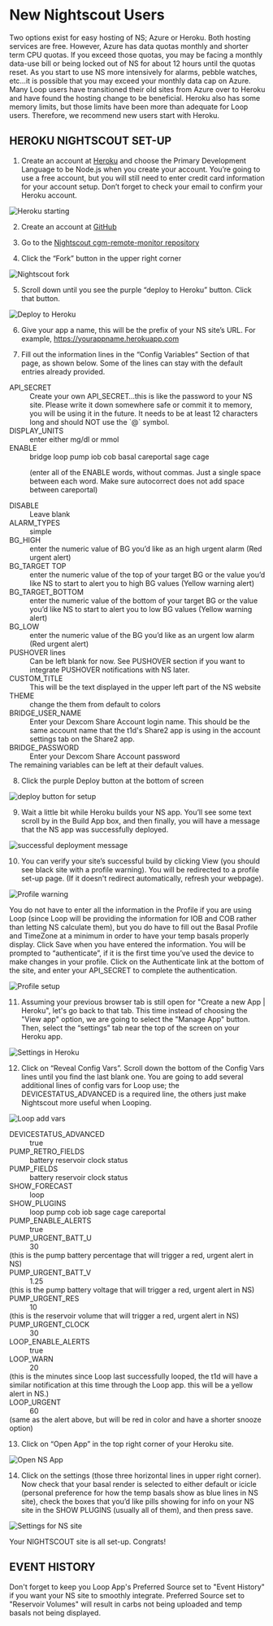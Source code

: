 # New Nightscout Users

Two options exist for easy hosting of NS; Azure or Heroku. Both hosting services are free.  However,  Azure has data quotas monthly and shorter term CPU quotas.  If you exceed those quotas, you may be facing a monthly data-use bill or being locked out of NS for about 12 hours until the quotas reset.  As you start to use NS more intensively for alarms, pebble watches, etc…it is possible that you may exceed your monthly data cap on Azure.  Many Loop users have transitioned their old sites from Azure over to Heroku and have found the hosting change to be beneficial.  Heroku also has some memory limits, but those limits have been more than adequate for Loop users.  Therefore, we recommend new users start with Heroku.

## HEROKU NIGHTSCOUT SET-UP

1.  Create an account at [Heroku](https://www.heroku.com) and choose the Primary Development Language to be Node.js when you create your account.  You’re going to use a free account, but you will still need to enter credit card information for your account setup.  Don’t forget to check your email to confirm your Heroku account.

![Heroku starting](img/heroku_signup.jpg)

2.  Create an account at [GitHub](https://github.com)

3.  Go to the [Nightscout cgm-remote-monitor repository](https://github.com/nightscout/cgm-remote-monitor)

4.   Click the “Fork” button in the upper right corner

![Nightscout fork](img/ns_fork.jpg)

5. Scroll down until you see the purple “deploy to Heroku” button.  Click that button.

![Deploy to Heroku](img/deploy_heroku.jpg)

6. Give your app a name, this will be the prefix of your NS site’s URL. For example, https://yourappname.herokuapp.com

7.  Fill out the information lines in the “Config Variables” Section of that page, as shown below.  Some of the lines can stay with the default entries already provided.

<dl>
<dt>API_SECRET</dt>
<dd>Create your own API_SECRET…this is like the password to your NS site.  Please write it down somewhere safe or commit it to memory, you will be using it in the future.  It needs to be at least 12 characters long and should NOT use the `@` symbol.</dd>  

<dt>DISPLAY_UNITS</dt>
<dd>enter either mg/dl or mmol</dd>

<dt>ENABLE</dt>
<dd>bridge loop pump iob cob basal careportal sage cage

(enter all of the ENABLE words, without commas.  Just a single space between each word. Make sure autocorrect does not add space between careportal)</dd>

<dt>DISABLE</dt>
<dd>Leave blank</dd>

<dt>ALARM_TYPES</dt>
<dd>simple</dd>

<dt>BG_HIGH</dt>
<dd>enter the numeric value of BG you’d like as an high urgent alarm (Red urgent alert)</dd>

<dt>BG_TARGET TOP</dt>
<dd>enter the numeric value of the top of your target BG or the value you’d like NS to start to alert you to high BG values (Yellow warning alert)</dd>

<dt>BG_TARGET_BOTTOM</dt>
<dd>enter the numeric value of the bottom of your target BG or the value you’d like NS to start to alert you to low BG values (Yellow warning alert)</dd>

<dt>BG_LOW</dt>
<dd>enter the numeric value of the BG you’d like as an urgent low alarm (Red urgent alert)</dd>

<dt>PUSHOVER lines</dt>
<dd>Can be left blank for now.   See PUSHOVER section if you want to integrate PUSHOVER notifications with NS later.</dd>

<dt>CUSTOM_TITLE</dt>
<dd>This will be the text displayed in the upper left part of the NS website</dd>

<dt>THEME</dt>
<dd>change the them from default to colors</dd>

<dt>BRIDGE_USER_NAME</dt>
<dd>Enter your Dexcom Share Account login name.  This should be the same account name that the t1d's Share2 app is using in the account settings tab on the Share2 app.</dd>

<dt>BRIDGE_PASSWORD</dt>
<dd>Enter your Dexcom Share Account password</dd>

<dt>The remaining variables can be left at their default values.<dt>
</dl>

8.   Click the purple Deploy button at the bottom of screen

![deploy button for setup](img/deploy_button.jpg)

9.  Wait a little bit while Heroku builds your NS app.  You’ll see some text scroll by in the Build App box, and then finally, you will have a message that the NS app was successfully deployed.

![successful deployment message](img/deploy_success.jpg)

10.  You can verify your site’s successful build by clicking View (you should see black site with a profile warning).  You will be redirected to a profile set-up page.  (If it doesn't redirect automatically, refresh your webpage).  

![Profile warning](img/no_profile.jpg)

You do not have to enter all the information in the Profile if you are using Loop (since Loop will be providing the information for IOB and COB rather than letting NS calculate them), but you do have to fill out the Basal Profile and TimeZone at a minimum in order to have your temp basals properly display.  Click Save when you have entered the information.  You will be prompted to “authenticate”, if it is the first time you’ve used the device to make changes in your profile.  Click on the Authenticate link at the bottom of the site, and enter your API_SECRET to complete the authentication.

![Profile setup](img/profile.jpg)

11.  Assuming your previous browser tab is still open for "Create a new App | Heroku", let's go back to that tab.  This time instead of choosing the "View app" option, we are going to select the "Manage App" button. Then, select the “settings” tab near the top of the screen on your Heroku app.

![Settings in Heroku](img/settings_heroku.jpg)

12.  Click on “Reveal Config  Vars”.  Scroll down the bottom of the Config Vars lines until you find the last blank one.  You are going to add several additional lines of config vars for Loop use; the DEVICESTATUS_ADVANCED is a required line, the others just make Nightscout more useful when Looping.

![Loop add vars](img/add_vars.jpg)

<dl>
<dt>DEVICESTATUS_ADVANCED</dt>
<dd>true</dd>

<dt>PUMP_RETRO_FIELDS</dt>
<dd>battery reservoir clock status</dd>

<dt>PUMP_FIELDS</dt>
<dd>battery reservoir clock status</dd>

<dt>SHOW_FORECAST</dt>
<dd>loop</dd>

<dt>SHOW_PLUGINS</dt>
<dd>loop pump cob iob sage cage careportal</dd>

<dt>PUMP_ENABLE_ALERTS</dt>
<dd>true</dd>

<dt>PUMP_URGENT_BATT_U</dt>
<dd>30</dd>
(this is the pump battery percentage that will trigger a red, urgent alert in NS)

<dt>PUMP_URGENT_BATT_V</dt>
<dd>1.25</dd>
(this is the pump battery voltage that will trigger a red, urgent alert in NS)

<dt>PUMP_URGENT_RES</dt>
<dd>10</dd>
(this is the reservoir volume that will trigger a red, urgent alert in NS)

<dt>PUMP_URGENT_CLOCK</dt>
<dd>30

<dt>LOOP_ENABLE_ALERTS</dt>
<dd>true</dd>

<dt>LOOP_WARN</dt>
<dd>20</dd>
(this is the minutes since Loop last successfully looped, the t1d will have a similar notification at this time through the Loop app.  this will be a yellow alert in NS.)

<dt>LOOP_URGENT</dt>
<dd>60</dd>
(same as the alert above, but will be red in color and have a shorter snooze option)
</dl>

13. Click on “Open App” in the top right corner of your Heroku site.

![Open NS App](img/open_app.jpg)

14.  Click on the settings (those three horizontal lines in upper right corner).  Now check  that your basal render is selected to either default or icicle (personal preference for how the temp basals show as blue lines in NS site), check the boxes that you’d like pills showing for info on your NS site in the SHOW PLUGINS (usually all of them), and then press save.

![Settings for NS site](img/settings_ns.jpg)

Your NIGHTSCOUT site is all set-up.  Congrats!

## EVENT HISTORY

Don't forget to keep you Loop App's Preferred Source set to "Event History" if you want your NS site to smoothly integrate.  Preferred Source set to "Reservoir Volumes" will result in carbs not being uploaded and temp basals not being displayed.
